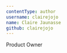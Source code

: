 ```yaml
---
contentType: author
username: clairejojo
name: Claire Jaunasse
github: clairejojo
---
```

Product Owner
